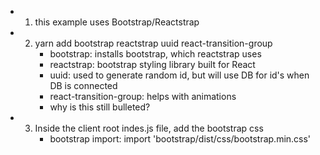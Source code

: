 -    1. this example uses Bootstrap/Reactstrap
-    2. yarn add bootstrap reactstrap uuid react-transition-group
           - bootstrap: installs bootstrap, which reactstrap uses
           - reactstrap: bootstrap styling library built for React
           - uuid: used to generate random id, but will use DB for id's when DB is connected
           - react-transition-group: helps with animations
           * why is this still bulleted?
-    3. Inside the client root indes.js file, add the bootstrap css
           - bootstrap import: import 'bootstrap/dist/css/bootstrap.min.css'
